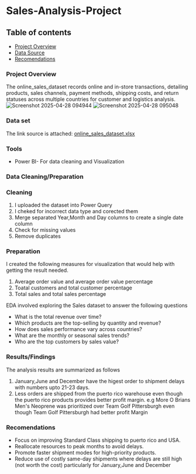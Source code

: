 # Sales-Analysis-Project

## Table of contents

- [Project Overview](#project-overview)
- [Data Source](#data-source)
- [Recomendations](#recomendations)

### Project Overview

The online_sales_dataset records online and in-store transactions, detailing products, sales channels, payment methods, shipping costs, and return statuses across multiple countries for customer and logistics analysis.
![Screenshot 2025-04-28 094944](https://github.com/user-attachments/assets/297b9fc5-c5a1-494d-917c-e1f19912ef02)
![Screenshot 2025-04-28 095048](https://github.com/user-attachments/assets/a64e06d6-b624-424c-ac3b-3e93dde9bdd6)

### Data set

The link source is attached:
[online_sales_dataset.xlsx](https://github.com/user-attachments/files/19941118/online_sales_dataset.xlsx)


### Tools

- Power BI- For data cleaning and Visualization

### Data Cleaning/Preparation

### Cleaning

1. I uploaded the dataset into Power Query
2. I cheked for incorrect data type and corected them
3. Merge separated Year,Month and Day columns to create a single date column
4. Check for missing values
5. Remove duplicates

### Preparation

I created the following measures for visualization that would help with getting the result needed.

1. Average order value and average order value percentage
2. Toatal customers and total customer percentage
3. Total sales and total sales percentage

EDA involved exploring the Sales dataset to answer the following questions

- What is the total revenue over time?
- Which products are the top-selling by quantity and revenue?
- How does sales performance vary across countries?
- What are the monthly or seasonal sales trends?
- Who are the top customers by sales value?

### Results/Findings

The analysis results are summarized as follows
1. January,June and December have the higest order to shipment delays with numbers upto 21-23 days.
2. Less orders are shipped from the puerto rico warehouse even though the puerto rico products provides better profit margin. e.g More O Brians Men's Neoprene was prioritized over Team Golf Pittersburgh even though Team Golf Pittersburgh had better profit Margin

### Recomendations

- Focus on improving Standard Class shipping to puerto rico and USA.
- Reallocate resources to peak months to avoid delays.
- Promote faster shipment modes for high-priority products.
- Reduce use of costly same-day shipments where delays are still high (not worth the cost) particularly for January,June and December


